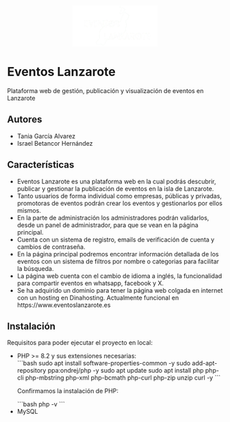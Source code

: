 <p align="center">
  <img src="eventos-frontend/src/assets/logoReadme.png" alt="Eventos Lanzarote" width="200"/>
</p>

<h1>Eventos Lanzarote</h1>
<p>Plataforma web de gestión, publicación y visualización de eventos en Lanzarote</p>

<h2>Autores</h2>
<ul>
<li>Tania García Alvarez</li>
<li>Israel Betancor Hernández</li>
</ul>

<h2>Características</h2>
<ul>
<li>Eventos Lanzarote es una plataforma web en la cual podrás descubrir, publicar y gestionar la publicación de eventos en la isla de Lanzarote.</li>
<li>Tanto usuarios de forma individual como empresas, públicas y privadas, promotoras de eventos podrán crear los eventos y gestionarlos por ellos mismos. </li>
<li>En la parte de administración los administradores podrán validarlos, desde un panel de administrador, para que se vean en la página principal.</li>
<li>Cuenta con un sistema de registro, emails de verificación de cuenta y cambios de contraseña.</li>
<li>En la página principal podremos encontrar información detallada de los eventos con un sistema de filtros por nombre o categorias para facilitar la búsqueda.</li>
<li>La página web cuenta con el cambio de idioma a inglés, la funcionalidad para compartir eventos en whatsapp, facebook y X.</li>
<li>Se ha adquirido un dominio para tener la página web colgada en internet con un hosting en Dinahosting. Actualmente funcional en https://www.eventoslanzarote.es</li>
</ul>


<h2>Instalación</h2>
<p>Requisitos para poder ejecutar el proyecto en local:</p>

<ul>
<li>PHP >= 8.2 y sus extensiones necesarias:</li>
```bash
sudo apt install software-properties-common -y
sudo add-apt-repository ppa:ondrej/php -y
sudo apt update
sudo apt install php php-cli php-mbstring php-xml php-bcmath php-curl php-zip unzip curl -y
```

<p>Confirmamos la instalación de PHP:</p>
```bash
php -v
```


<li>MySQL</li>



</ul>











